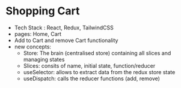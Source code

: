 # Shopping Cart
- Tech Stack : React, Redux, TailwindCSS
- pages: Home, Cart
- Add to Cart and remove Cart functionality
- new concepts:
    - Store: The brain (centralised store) containing all slices and managing states 
    - Slices: consits of name, initial state, function/reducer
    - useSelector: allows to extract data from the redux store state
    - useDispatch: calls the reducer functions (add, remove)
